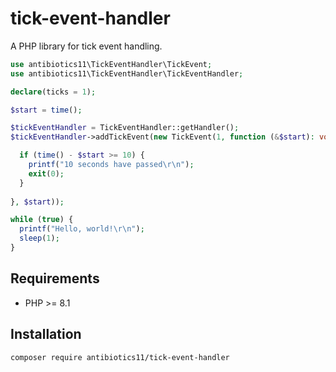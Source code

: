# tick-event-handler
A PHP library for tick event handling.

```php
use antibiotics11\TickEventHandler\TickEvent;
use antibiotics11\TickEventHandler\TickEventHandler;

declare(ticks = 1);

$start = time();

$tickEventHandler = TickEventHandler::getHandler();
$tickEventHandler->addTickEvent(new TickEvent(1, function (&$start): void {

  if (time() - $start >= 10) {
    printf("10 seconds have passed\r\n");
    exit(0);
  }
  
}, $start));

while (true) {
  printf("Hello, world!\r\n");
  sleep(1);
}

```

## Requirements

- PHP >= 8.1

## Installation

```shell
composer require antibiotics11/tick-event-handler
```
